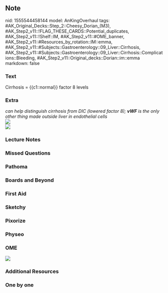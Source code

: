 ## Note
nid: 1555544458144
model: AnKingOverhaul
tags: #AK_Original_Decks::Step_2::Cheesy_Dorian_(M3), #AK_Step2_v11::!FLAG_THESE_CARDS::Potential_duplicates, #AK_Step2_v11::!Shelf::IM, #AK_Step2_v11::#OME_banner, #AK_Step2_v11::#Resources_by_rotation::IM::emma, #AK_Step2_v11::#Subjects::Gastroenterology::09_Liver::Cirrhosis, #AK_Step2_v11::#Subjects::Gastroenterology::09_Liver::Cirrhosis::Complications::Bleeding, #AK_Step2_v11::Original_decks::Dorian::im::emma
markdown: false

### Text
Cirrhosis = {{c1::normal}} factor 8 levels

### Extra
<div>
  <div>
    <div>
      <div style="font-weight: bold;"></div>
    </div>
    <div>
      <div>
        <i>can help distinguish cirrhosis from DIC (lowered factor
        8); <b>vWF</b> is the only other thing made outside liver
        in endothelial cells</i>
      </div>
    </div><i><img src="paste-71567040053249.jpg"></i>
  </div>
</div>
<div>
  <i><img src="paste-3403104452083713.jpg"></i>
</div>

### Lecture Notes


### Missed Questions


### Pathoma


### Boards and Beyond


### First Aid


### Sketchy


### Pixorize


### Physeo


### OME
<div class="ome-widget">
  <a href="https://onlinemeded.org?ref=anki"><img src=
  "_OME_AnkiFlashcards_General_7.png"></a>
</div>

### Additional Resources


### One by one

